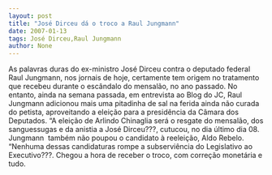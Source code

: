 ```yaml
---
layout: post
title: "José Dirceu dá o troco a Raul Jungmann"
date: 2007-01-13
tags: José Dirceu,Raul Jungmann
author: None
---
```

As palavras duras do ex-ministro José Dirceu contra o deputado federal Raul Jungmann, nos jornais de hoje, certamente tem origem no tratamento que recebeu durante o escândalo do mensalão, no ano passado.
No entanto, ainda na semana passada, em entrevista ao Blog do JC, Raul Jungmann adicionou mais uma pitadinha de sal na ferida ainda não curada do petista, aproveitando a eleição para a presidência da Câmara dos Deputados.
“A eleição de Arlindo Chinaglia será o resgate do mensalão, dos sanguessugas e da anistia a José Dirceu???, cutucou, no dia último dia 08.
Jungmann &nbsp;também não poupou o candidato à reeleição, Aldo Rebelo.
“Nenhuma dessas candidaturas rompe a subserviência do Legislativo ao Executivo???.
Chegou a hora de receber o troco, com correção monetária e tudo. 